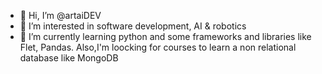 - 👋 Hi, I’m @artaiDEV
- 👀 I’m interested in software development, AI & robotics
- 🌱 I’m currently learning python and some frameworks and libraries like Flet, Pandas. Also,I'm loocking for courses to learn a non relational database like MongoDB

<!---
artaiDEV/artaiDEV is a ✨ special ✨ repository because its `README.md` (this file) appears on your GitHub profile.
You can click the Preview link to take a look at your changes.
--->
